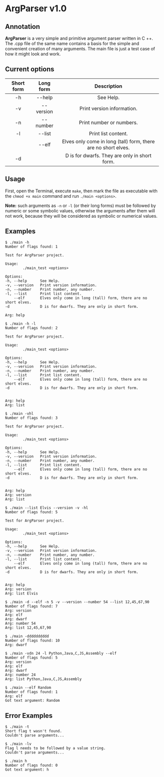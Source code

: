**ArgParser v1.0**
==================

Annotation
----------

**ArgParser** is a very simple and primitive argument parser written in C ++. The .cpp 
file of the same name contains a basis for the simple and convenient
creation of many arguments. The main file is just a test case of how it might
look and work.

Current options
---------------

| Short form |  Long form  |                           Description                          |
|:----------:|:-----------:|:--------------------------------------------------------------:|
|     -h     | \-\-help    | See Help.                                                      |
|     -v     | \-\-version | Print version information.                                     |
|     -n     | \-\-number  | Print number or numbers.                                       |
|     -l     | \-\-list    | Print list content.                                            |
|            | \-\-elf     | Elves only come in long (tall) form, there are no short elves. |
|     -d     |             | D is for dwarfs. They are only in short form.                  |

Usage
-----

First, open the Terminal, execute `make`, then mark the file as executable with
the `chmod +x main` command and run `./main <options>`. 

**Note:** such arguments as `-n` or `-l` (or their long forms) must be followed 
by numeric or some symbolic values, otherwise the arguments after them will not work,
because they will be considered as symbolic or numerical values.

Examples
--------

```
$ ./main -h
Number of flags found: 1

Test for ArgParser project.

Usage:
        ./main_test <options>

Options:
-h, --help      See Help.
-v, --version   Print version information.
-n, --number    Print number, any number.
-l, --list      Print list content.
    --elf       Elves only come in long (tall) form, there are no short elves.
-d              D is for dwarfs. They are only in short form.

Arg: help
```

```
$ ./main -h -l
Number of flags found: 2

Test for ArgParser project.

Usage:
        ./main_test <options>

Options:
-h, --help      See Help.
-v, --version   Print version information.
-n, --number    Print number, any number.
-l, --list      Print list content.
    --elf       Elves only come in long (tall) form, there are no short elves.
-d              D is for dwarfs. They are only in short form.


Arg: help
Arg: list
```

```
$ ./main -vhl
Number of flags found: 3

Test for ArgParser project.

Usage:
        ./main_test <options>

Options:
-h, --help      See Help.
-v, --version   Print version information.
-n, --number    Print number, any number.
-l, --list      Print list content.
    --elf       Elves only come in long (tall) form, there are no short elves.
-d              D is for dwarfs. They are only in short form.


Arg: help
Arg: version
Arg: list
```

```
$ ./main --list Elvis --version -v -hl
Number of flags found: 5

Test for ArgParser project.

Usage:
        ./main_test <options>

Options:
-h, --help      See Help.
-v, --version   Print version information.
-n, --number    Print number, any number.
-l, --list      Print list content.
    --elf       Elves only come in long (tall) form, there are no short elves.
-d              D is for dwarfs. They are only in short form.


Arg: help
Arg: version
Arg: list Elvis
```

```
$ ./main -d --elf -n 5 -v --version --number 54 --list 12,45,67,90
Number of flags found: 7
Arg: version
Arg: elf
Arg: dwarf
Arg: number 54
Arg: list 12,45,67,90
```

```
$ ./main -dddddddddd
Number of flags found: 10
Arg: dwarf
```

```
$ ./main -vdn 24 -l Python,Java,C,JS,Assembly --elf
Number of flags found: 5
Arg: version
Arg: elf
Arg: dwarf
Arg: number 24
Arg: list Python,Java,C,JS,Assembly
```

```
$ ./main --elf Random
Number of flags found: 1
Arg: elf
Got text argument: Random
```

Error Examples
--------

```
$ ./main -t
Short flag t wasn't found.
Couldn't parse arguments...
```

```
$ ./main -lv
Flag l needs to be followed by a value string.
Couldn't parse arguments...
```

```
$ ./main h
Number of flags found: 0
Got text argument: h
```